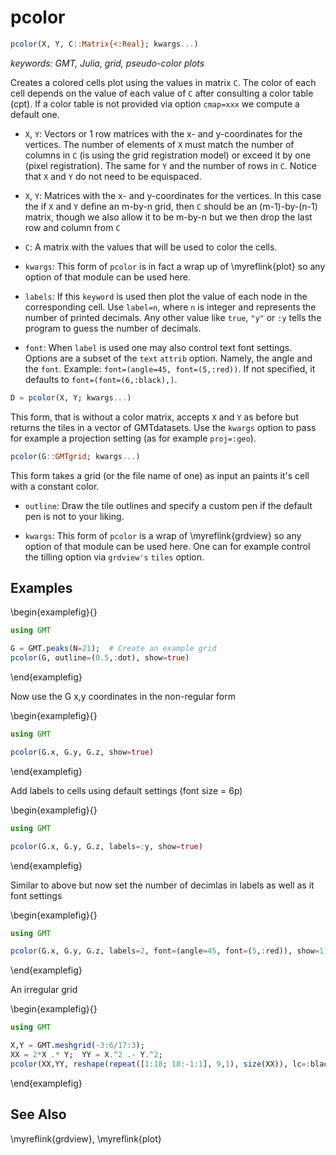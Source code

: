 # pcolor

```julia
pcolor(X, Y, C::Matrix{<:Real}; kwargs...)
```

*keywords: GMT, Julia, grid, pseudo-color plots*

Creates a colored cells plot using the values in matrix `C`. The color of each cell depends on the value of each
value of `C` after consulting a color table (cpt). If a color table is not provided via option `cmap=xxx` we
compute a default one.

- `X`, `Y`: Vectors or 1 row matrices with the x- and y-coordinates for the vertices. The number of
  elements of `X` must match the number of columns in `C` (is using the grid registration model) or exceed
  it by one (pixel registration). The same for `Y` and the number of rows in `C`. Notice that `X` and `Y`
  do not need to be equispaced.

- `X`, `Y`: Matrices with the x- and y-coordinates for the vertices. In this case the if `X` and `Y` define an
  m-by-n grid, then `C` should be an (m-1)-by-(n-1) matrix, though we also allow it to be m-by-n but we then
  drop the last row and column from `C`

- `C`: A matrix with the values that will be used to color the cells.

- `kwargs`: This form of `pcolor` is in fact a wrap up of \myreflink{plot} so any option of that module can be used here.

- `labels`: If this ``keyword`` is used then plot the value of each node in the corresponding cell. Use `label=n`,
  where ``n`` is integer and represents the number of printed decimals. Any other value like ``true``, ``"y"``
  or ``:y`` tells the program to guess the number of decimals.

- `font`: When `label` is used one may also control text font settings. Options are a subset of the ``text`` `attrib`
  option. Namely, the angle and the ``font``. Example: ``font=(angle=45, font=(5,:red))``. If not specified, it
  defaults to ``font=(font=(6,:black),)``.

```julia
D = pcolor(X, Y; kwargs...)
```

This form, that is without a color matrix, accepts `X` and `Y` as before but returns the tiles in a vector of
GMTdatasets. Use the `kwargs` option to pass for example a projection setting (as for example ``proj=:geo``).

```julia
pcolor(G::GMTgrid; kwargs...)
```

This form takes a grid (or the file name of one) as input an paints it's cell with a constant color.

- `outline`: Draw the tile outlines and specify a custom pen if the default pen is not to your liking.

- `kwargs`: This form of `pcolor` is a wrap of \myreflink{grdview} so any option of that module can be used here.
  One can for example control the tilling option via ``grdview's`` ``tiles`` option.

Examples
--------

\begin{examplefig}{}
```julia
using GMT

G = GMT.peaks(N=21);  # Create an example grid
pcolor(G, outline=(0.5,:dot), show=true)
```
\end{examplefig}

Now use the G x,y coordinates in the non-regular form

\begin{examplefig}{}
```julia
using GMT

pcolor(G.x, G.y, G.z, show=true)
```
\end{examplefig}

Add labels to cells using default settings (font size = 6p)

\begin{examplefig}{}
```julia
using GMT

pcolor(G.x, G.y, G.z, labels=:y, show=true)
```
\end{examplefig}

Similar to above but now set the number of decimlas in labels as well as it font settings

\begin{examplefig}{}
```julia
using GMT

pcolor(G.x, G.y, G.z, labels=2, font=(angle=45, font=(5,:red)), show=1)
```
\end{examplefig}

An irregular grid

\begin{examplefig}{}
```julia
using GMT

X,Y = GMT.meshgrid(-3:6/17:3);
XX = 2*X .* Y;	YY = X.^2 .- Y.^2;
pcolor(XX,YY, reshape(repeat([1:18; 18:-1:1], 9,1), size(XX)), lc=:black, show=true)
```
\end{examplefig}

See Also
--------

\myreflink{grdview}, \myreflink{plot}
